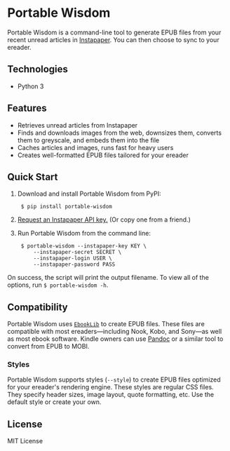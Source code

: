 # Portable Wisdom

Portable Wisdom is a command-line tool to generate EPUB files from your recent unread articles in [Instapaper](https://www.instapaper.com/). You can then choose to sync to your ereader.

## Technologies

- Python 3

## Features

- Retrieves unread articles from Instapaper
- Finds and downloads images from the web, downsizes them, converts them to greyscale, and embeds them into the file
- Caches articles and images, runs fast for heavy users
- Creates well-formatted EPUB files tailored for your ereader

## Quick Start

1. Download and install Portable Wisdom from PyPI:

		$ pip install portable-wisdom

2. [Request an Instapaper API key.](https://www.instapaper.com/main/request_oauth_consumer_token) (Or copy one from a friend.)
4. Run Portable Wisdom from the command line:

		$ portable-wisdom --instapaper-key KEY \
			--instapaper-secret SECRET \
			--instapaper-login USER \
			--instapaper-password PASS

On success, the script will print the output filename. To view all of the options, run `$ portable-wisdom -h`.

## Compatibility

Portable Wisdom uses [`EbookLib`](https://pypi.org/project/EbookLib/) to create EPUB files. These files are compatible with most ereaders—including Nook, Kobo, and Sony—as well as most ebook software. Kindle owners can use [Pandoc](https://pandoc.org/) or a similar tool to convert from EPUB to MOBI.

### Styles

Portable Wisdom supports styles (`--style`) to create EPUB files optimized for your ereader's rendering engine. These styles are regular CSS files. They specify header sizes, image layout, quote formatting, etc. Use the default style or create your own.

## License

MIT License
